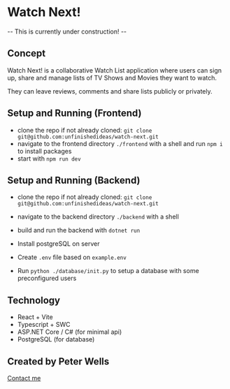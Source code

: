 # Watch Next!

-- This is currently under construction! --

## Concept

Watch Next! is a collaborative Watch List application where users can sign up, share and manage lists of TV Shows and Movies they want to watch.

They can leave reviews, comments and share lists publicly or privately.

## Setup and Running (Frontend)

- clone the repo if not already cloned: `git clone git@github.com:unfinishedideas/watch-next.git`
- navigate to the frontend directory `./frontend` with a shell and run `npm i` to install packages
- start with `npm run dev`

## Setup and Running (Backend)

- clone the repo if not already cloned: `git clone git@github.com:unfinishedideas/watch-next.git`
- navigate to the backend directory `./backend` with a shell 
- build and run the backend with `dotnet run`

- Install postgreSQL on server
- Create `.env` file based on `example.env`
- Run `python ./database/init.py` to setup a database with some preconfigured users

## Technology

- React + Vite
- Typescript + SWC
- ASP.NET Core / C# (for minimal api)
- PostgreSQL (for database)

## Created by Peter Wells

[Contact me](petewellspdx@gmail.com)
